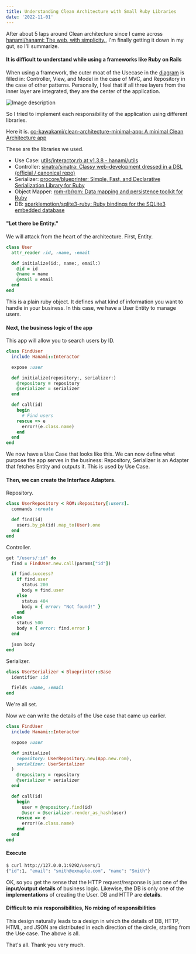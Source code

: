 ```yaml
---
title: Understanding Clean Architecture with Small Ruby Libraries
date: '2022-11-01'
---
```


After about 5 laps around Clean architecture since I came across [hanami/hanami: The web, with simplicity.](https://github.com/hanami/hanami), I'm finally getting it down in my gut, so I'll summarize.

#### It is difficult to understand while using a frameworks like Ruby on Rails

When using a framework, the outer moat of the Usecase in the [diagram](https://blog.cleancoder.com/uncle-bob/2012/08/13/the-clean-architecture.html) is filled in: Controller, View, and Model in the case of MVC, and Repository in the case of other patterns. Personally, I feel that if all three layers from the inner layer are integrated, they are the center of the application.

![Image description](https://dev-to-uploads.s3.amazonaws.com/uploads/articles/mzqhhydozh3asm2q88fu.jpg)

So I tried to implement each responsibility of the application using different libraries.

Here it is. [cc-kawakami/clean-architecture-minimal-app: A minimal Clean Architecture app](https://github.com/cc-kawakami/clean-architecture-minimal-app)

These are the libraries we used.

- Use Case: [utils/interactor.rb at v1.3.8 - hanami/utils](https://github.com/hanami/utils/blob/v1.3.8/lib/hanami/interactor.rb)
- Controller: [sinatra/sinatra: Classy web-development dressed in a DSL (official / canonical repo)](https://github.com/sinatra/sinatra)
- Serializer: [procore/blueprinter: Simple, Fast, and Declarative Serialization Library for Ruby](https://github.com/procore/blueprinter)
- Object Mapper: [rom-rb/rom: Data mapping and persistence toolkit for Ruby](https://github.com/rom-rb/rom)
- DB: [sparklemotion/sqlite3-ruby: Ruby bindings for the SQLite3 embedded database](https://github.com/sparklemotion/sqlite3-ruby)

#### "Let there be Entity."

We will attack from the heart of the architecture. First, Entity.

```ruby
class User
  attr_reader :id, :name, :email

  def initialize(id:, name:, email:)
    @id = id
    @name = name
    @email = email
  end
end
```

This is a plain ruby object. It defines what kind of information you want to handle in your business. In this case, we have a User Entity to manage users.

#### Next, the business logic of the app

This app will allow you to search users by ID.

```ruby
class FindUser
  include Hanami::Interactor

  expose :user

  def initialize(repository:, serializer:)
    @repository = repository
    @serializer = serializer
  end

  def call(id)
    begin
      # Find users
    rescue => e
      error!(e.class.name)
    end
  end
end
```

We now have a Use Case that looks like this. We can now define what purpose the app serves in the business: Repository, Serializer is an Adapter that fetches Entity and outputs it. This is used by Use Case.

#### Then, we can create the Interface Adapters.

Repository.

```ruby
class UserRepository < ROM::Repository[:users].
  commands :create

  def find(id)
    users.by_pk(id).map_to(User).one
  end
end
```

Controller.

```ruby
get "/users/:id" do
  find = FindUser.new.call(params["id"])

  if find.success?
    if find.user
      status 200
      body = find.user
    else
      status 404
      body = { error: "Not found!" }
    end
  else
    status 500
    body = { error: find.error }
  end

  json body
end
```

Serializer.

```ruby
class UserSerializer < Blueprinter::Base
  identifier :id

  fields :name, :email
end
```

We're all set.

Now we can write the details of the Use case that came up earlier.

```ruby
class FindUser
  include Hanami::Interactor

  expose :user

  def initialize(
    repository: UserRepository.new(App.new.rom),
    serializer: UserSerializer
  )
    @repository = repository
    @serializer = serializer
  end

  def call(id)
    begin
      user = @repository.find(id)
      @user = @serializer.render_as_hash(user)
    rescue => e
      error!(e.class.name)
    end
  end
end
```

#### Execute

```bash
$ curl http://127.0.0.1:9292/users/1
{"id":1, "email": "smith@exmaple.com", "name": "Smith"}
```

OK, so you get the sense that the HTTP request/response is just one of the **input/output details** of business logic.
Likewise, the DB is only one of the **implementations** of creating the User. DB and HTTP are **details**.

#### Difficult to mix responsibilities, No mixing of responsibilities

This design naturally leads to a design in which the details of DB, HTTP, HTML, and JSON are distributed in each direction of the circle, starting from the Use case. The above is all.

That's all. Thank you very much.
